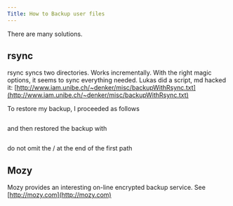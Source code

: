 ```yaml
---
Title: How to Backup user files
---
```


There are many solutions.

## rsync

rsync syncs two directories. Works incrementally. With the right magic options, it seems to sync everything needed. Lukas did a script, md hacked it: [http://www.iam.unibe.ch/~denker/misc/backupWithRsync.txt](http://www.iam.unibe.ch/~denker/misc/backupWithRsync.txt)

To restore my backup, I proceeded as follows

``` mount +t hfs -r -o rdonly,noauto,nodev,nosuid,journaled /dev/disk1s1 /Volumes/Backup
```

and then restored the backup with

``` rsync -av /Volumes/Backup/macguire/full/ /Users/akuhn
```

do not omit the / at the end of the first path

## Mozy

Mozy provides an interesting on-line encrypted backup service. See [http://mozy.com](http://mozy.com)
